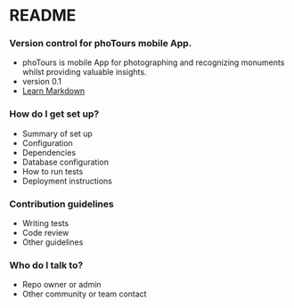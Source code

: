 # README #

### Version control for phoTours mobile App. ### 

* phoTours is mobile App for photographing and recognizing monuments whilst providing valuable insights. 
* version 0.1 
* [Learn Markdown](https://bitbucket.org/tutorials/markdowndemo)

### How do I get set up? ###

* Summary of set up
* Configuration
* Dependencies
* Database configuration
* How to run tests
* Deployment instructions

### Contribution guidelines ###

* Writing tests
* Code review
* Other guidelines

### Who do I talk to? ###

* Repo owner or admin
* Other community or team contact